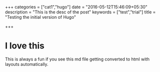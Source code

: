 +++
categories = ["cat1","hugo"]
date = "2016-05-12T15:46:09+05:30"
description = "This is the desc of the post"
keywords = ["test","trial"]
title = "Testing the initial version of Hugo"

+++

# I love this

This is always a fun if you see this md file getting converted to html with layouts automatically.
